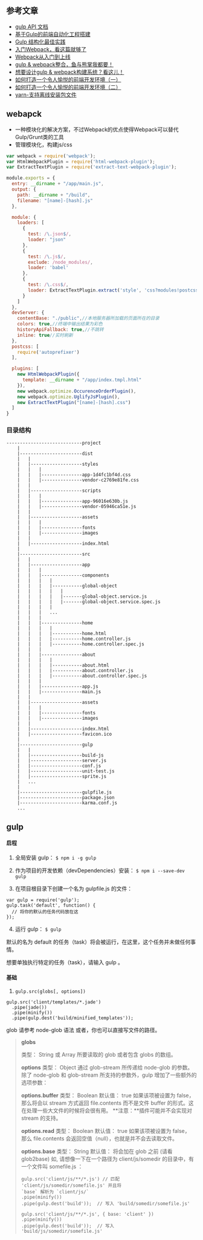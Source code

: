 ## 参考文章
- [gulp API 文档](http://www.gulpjs.com.cn/docs/api/)
- [基于Gulp的前端自动化工程搭建](http://mrzhang123.github.io/2016/09/07/gulpUse/)
- [Gulp 结构化最佳实践](http://gold.xitu.io/post/57bc5429128fe1005f99367e)
- [入门Webpack，看这篇就够了](http://www.jianshu.com/p/42e11515c10f)
- [Webpack从入门到上线](http://yincheng.site/webpack)
- [gulp & webpack整合，鱼与熊掌我都要！](http://www.jianshu.com/p/9724c47b406c)
- [想要设计gulp & webpack构建系统？看这儿！](http://www.jianshu.com/p/2cc6a22c9ecc)
- [如何打造一个令人愉悦的前端开发环境（一）](http://gold.xitu.io/post/57c659918ac24700635c0164)
- [如何打造一个令人愉悦的前端开发环境（二）](http://gold.xitu.io/post/57c940687db2a2007885b035)
- [yarn-支持离线安装包文件](https://yarnpkg.com/en/docs/install#windows-tab)

## webapck
- 一种模块化的解决方案，不过Webpack的优点使得Webpack可以替代Gulp/Grunt类的工具
- 管理模块化，构建js/css

```js
var webpack = require('webpack');
var HtmlWebpackPlugin = require('html-webpack-plugin');
var ExtractTextPlugin = require('extract-text-webpack-plugin');

module.exports = {
  entry: __dirname + "/app/main.js",
  output: {
    path: __dirname + "/build",
    filename: "[name]-[hash].js"
  },

  module: {
    loaders: [
      {
        test: /\.json$/,
        loader: "json"
      },
      {
        test: /\.js$/,
        exclude: /node_modules/,
        loader: 'babel'
      },
      {
        test: /\.css$/,
        loader: ExtractTextPlugin.extract('style', 'css?modules!postcss')
      }
    ]
  },
  devServer: {
    contentBase: "./public",//本地服务器所加载的页面所在的目录
    colors: true,//终端中输出结果为彩色
    historyApiFallback: true,//不跳转
    inline: true//实时刷新
  },
  postcss: [
    require('autoprefixer')
  ],

  plugins: [
    new HtmlWebpackPlugin({
      template: __dirname + "/app/index.tmpl.html"
    }),
    new webpack.optimize.OccurenceOrderPlugin(),
    new webpack.optimize.UglifyJsPlugin(),
    new ExtractTextPlugin("[name]-[hash].css")
  ]
}
```

### 目录结构

```
----------------------------project
    |
    |-----------------------dist
    |   |
    |   |-------------------styles
    |   |   |
    |   |   |---------------app-1d4fc1bf4d.css
    |   |   |---------------vendor-c2769e81fe.css
    |   |
    |   |-------------------scripts
    |   |   |
    |   |   |---------------app-96016e630b.js
    |   |   |---------------vendor-05946ca51e.js
    |   |
    |   |-------------------assets
    |   |   |
    |   |   |---------------fonts
    |   |   |---------------images
    |   |
    |   |-------------------index.html
    |
    |-----------------------src
    |   |
    |   |-------------------app
    |   |   |
    |   |   |---------------components
    |   |   |   |
    |   |   |   |-----------global-object
    |   |   |   |   |
    |   |   |   |   |-------global-object.service.js
    |   |   |   |   |-------global-object.service.spec.js
    |   |   |   |
    |   |   |   ...
    |   |   |
    |   |   |---------------home
    |   |   |   |
    |   |   |   |-----------home.html
    |   |   |   |-----------home.controller.js
    |   |   |   |-----------home.controller.spec.js
    |   |   |
    |   |   |---------------about
    |   |   |   |
    |   |   |   |-----------about.html
    |   |   |   |-----------about.controller.js
    |   |   |   |-----------about.controller.spec.js
    |   |   |
    |   |   |---------------app.js
    |   |   |---------------main.js
    |   |
    |   |-------------------assets
    |   |   |
    |   |   |---------------fonts
    |   |   |---------------images
    |   |
    |   |-------------------index.html
    |   |-------------------favicon.ico
    |
    |-----------------------gulp
    |   |
    |   |-------------------build-js
    |   |-------------------server.js
    |   |-------------------conf.js
    |   |-------------------unit-test.js
    |   |-------------------sprite.js
    |   ...
    |
    |-----------------------gulpfile.js
    |-----------------------package.json
    |-----------------------karma.conf.js
    ...

```

## gulp

#### 启程

1. 全局安装 gulp：
`$ npm i -g gulp`

2. 作为项目的开发依赖（devDependencies）安装：
`$ npm i --save-dev gulp`

3. 在项目根目录下创建一个名为 gulpfile.js 的文件：
```
var gulp = require('gulp');
gulp.task('default', function() {
  // 将你的默认的任务代码放在这
});
```

4. 运行 gulp：
`$ gulp`

默认的名为 default 的任务（task）将会被运行，在这里，这个任务并未做任何事情。

想要单独执行特定的任务（task），请输入 gulp <task> <othertask>。

#### 基础

1. `gulp.src(globs[, options])`

```
gulp.src('client/templates/*.jade')
  .pipe(jade())
  .pipe(minify())
  .pipe(gulp.dest('build/minified_templates'));
```

glob 请参考 node-glob 语法 或者，你也可以直接写文件的路径。

> **globs**
> 
> 类型： String 或 Array
> 所要读取的 glob 或者包含 globs 的数组。
> 
> **options**
> 类型： Object
> 通过 glob-stream 所传递给 node-glob 的参数。
> 除了 node-glob 和 glob-stream 所支持的参数外，gulp 增加了一些额外的选项参数：
> 
> **options.buffer**
> 类型： Boolean 默认值： true
> 如果该项被设置为 false，那么将会以 stream 方式返回 file.contents 而不是文件 
> buffer 的形式。这在处理一些大文件的时候将会很有用。
> **注意：**插件可能并不会实现对 stream 的支持。
> 
> **options.read**
> 类型： Boolean 默认值： true
> 如果该项被设置为 false， 那么 file.contents 
> 会返回空值（null），也就是并不会去读取文件。
> 
> **options.base**
> 类型： String 默认值： 将会加在 glob 之前 (请看 glob2base)
> 如, 请想像一下在一个路径为 client/js/somedir 的目录中，有一个文件叫 
> somefile.js ：
> 
> ```
> gulp.src('client/js/**/*.js') // 匹配 'client/js/somedir/somefile.js' 并且将 
> `base` 解析为 `client/js/`
> .pipe(minify())
> .pipe(gulp.dest('build'));  // 写入 'build/somedir/somefile.js'
> 
> gulp.src('client/js/**/*.js', { base: 'client' })
> .pipe(minify())
> .pipe(gulp.dest('build'));  // 写入 'build/js/somedir/somefile.js'
> ```